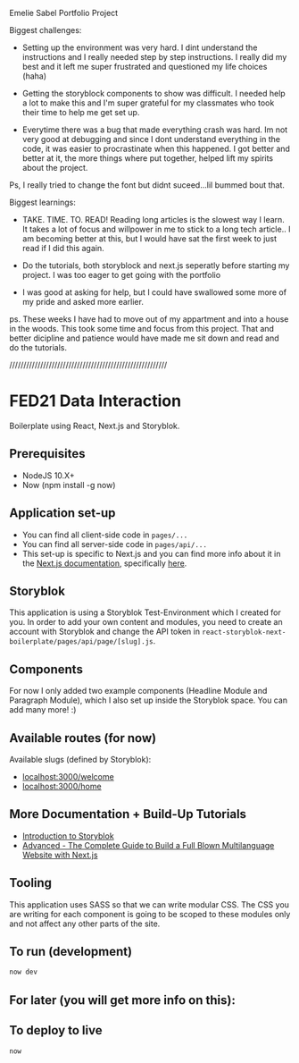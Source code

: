 Emelie Sabel Portfolio Project

Biggest challenges:

- Setting up the environment was very hard. I dint understand the instructions and I really needed step by step instructions. I really did my best and it left me super frustrated and questioned my life choices (haha)

- Getting the storyblock components to show was difficult. I needed help a lot to make this and I'm super grateful for my classmates who took their time to help me get set up.

- Everytime there was a bug that made everything crash was hard. Im not very good at debugging and since I dont understand everything in the code, it was easier to procrastinate when this happened. I got better and better at it, the more things where put together, helped lift my spirits about the project. 

Ps, I really tried to change the font but didnt suceed...lil bummed bout that.


Biggest learnings:

- TAKE. TIME. TO. READ! Reading long articles is the slowest way I learn. It takes a lot of focus and willpower in me to stick to a long tech article.. I am becoming better at this, but I would have sat the first week to just read if I did this again.

- Do the tutorials, both storyblock and next.js seperatly before starting my project. I was too eager to get going with the portfolio

- I was good at asking for help, but I could have swallowed some more of my pride and asked more earlier. 


ps. These weeks I have had to move out of my appartment and into a house in the woods. This took some time and focus from this project. That and better dicipline and patience would have made me sit down and read and do the tutorials.

////////////////////////////////////////////////////////

# FED21 Data Interaction
Boilerplate using React, Next.js and Storyblok.

## Prerequisites
- NodeJS 10.X+
- Now (npm install -g now)

## Application set-up
- You can find all client-side code in ```pages/...```
- You can find all server-side code in ```pages/api/...```
- This set-up is specific to Next.js and you can find more info about it in the [Next.js documentation](https://nextjs.org/docs), specifically [here](https://nextjs.org/docs/api-routes/introduction).

## Storyblok
This application is using a Storyblok Test-Environment which I created for you. In order to add your own content and modules, you need to create an account with Storyblok and change the API token in ```react-storyblok-next-boilerplate/pages/api/page/[slug].js```.

## Components
For now I only added two example components (Headline Module and Paragraph Module), which I also set up inside the Storyblok space. You can add many more! :)

## Available routes (for now)
Available slugs (defined by Storyblok):
- [localhost:3000/welcome](http://localhost:3000/welcome)
- [localhost:3000/home](http://localhost:3000/home)

## More Documentation + Build-Up Tutorials
- [Introduction to Storyblok](https://www.storyblok.com/docs/Prologue/Introduction)
- [Advanced - The Complete Guide to Build a Full Blown Multilanguage Website with Next.js](https://www.storyblok.com/tp/next-js-react-guide)

## Tooling
This application uses SASS so that we can write modular CSS.
The CSS you are writing for each component is going to be scoped to these modules only and not affect any other parts of the site.

## To run (development)
```bash
now dev
```

## For later (you will get more info on this):

## To deploy to live
```bash
now
```


